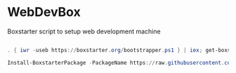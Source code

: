 # WebDevBox
Boxstarter script to setup web development machine

```powershell

. { iwr -useb https://boxstarter.org/bootstrapper.ps1 } | iex; get-boxstarter -Force

Install-BoxstarterPackage -PackageName https://raw.githubusercontent.com/pnotus/WebDevBox/win10/WebDevBox.ps1 -DisableReboots

```

